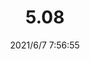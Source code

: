 ﻿---
layout: post 
title: 5.08
tags: 
categories: housing-terminal
overview: 
series: 
part_number: 0572-1
thumb_img: 
small_img: static/202106/572-20210607.jpg
date: 2021/6/7 7:56:55
---



